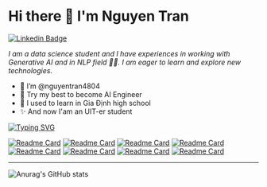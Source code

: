 # **Hi there 👋 I'm Nguyen Tran**

[![Linkedin Badge](https://img.shields.io/badge/-NguyenTran-blue?style=flat-square&logo=Linkedin&logoColor=white&link=https://www.linkedin.com/in/tknguyen4804/)](https://www.linkedin.com/in/tknguyen4804/)

*I am a data science student and I have experiences in working with Generative AI and in NLP field 👨‍💻. I am eager to learn and explore new technologies.*

- 👋 I’m @nguyentran4804
- 👀 Try my best to become AI Engineer
- 🌱 I used to learn in Gia Định high school
- ✨ And now I'am an UIT-er student

[![Typing SVG](https://readme-typing-svg.demolab.com?font=&weight=900&size=48&letterSpacing=.2rem;&pause=1000&center=true&vCenter=true&random=true&width=1200&height=400&lines=Let's+Jump+Innn;Data+Science+Inspiration)](https://git.io/typing-svg)

[![Readme Card](https://github-readme-stats.vercel.app/api/pin/?username=MrNquyen&repo=SymbolicResoning&theme=dracula)](https://github.com/MrNquyen/SymbolicResoning)
[![Readme Card](https://github-readme-stats.vercel.app/api/pin/?username=MrNquyen&repo=DEVICE-Image-Captioning&theme=radical)](https://github.com/MrNquyen/DEVICE-Image-Captioning
)
[![Readme Card](https://github-readme-stats.vercel.app/api/pin/?username=MrNquyen&repo=Spark-Streaming-with-Kafka&theme=merko)](https://github.com/MrNquyen/Spark-Streaming-with-Kafka)
[![Readme Card](https://github-readme-stats.vercel.app/api/pin/?username=MrNquyen&repo=Music-Analysis-On-Spotify&theme=tokyonight)](https://github.com/MrNquyen/Music-Analysis-On-Spotify)
[![Readme Card](https://github-readme-stats.vercel.app/api/pin/?username=MrNquyen&repo=Climate-Change-Analysis&theme=cobalt)](https://github.com/MrNquyen/Climate-Change-Analysis)
[![Readme Card](https://github-readme-stats.vercel.app/api/pin/?username=MrNquyen&repo=Infographic-Learning-DS-Challenge&theme=synthwave)](https://github.com/MrNquyen/Infographic-Learning-DS-Challenge)
[![Readme Card](https://github-readme-stats.vercel.app/api/pin/?username=MrNquyen&repo=CS231-MovieGenre&theme=highcontrast)](https://github.com/MrNquyen/CS231-MovieGenre)
[![Readme Card](https://github-readme-stats.vercel.app/api/pin/?username=MrNquyen&repo=DS307_SocialMedia&theme=onedark)](https://github.com/MrNquyen/DS307_SocialMedia)

---------------------------------------------------------------------------------
![Anurag's GitHub stats](https://github-readme-stats.vercel.app/api?username=MrNquyen&show_icons=true&theme=dracula)
